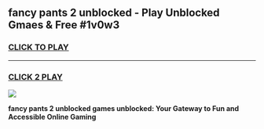 
## fancy pants 2 unblocked - Play Unblocked Gmaes & Free #1v0w3
<h3>
<a href="https://news.freeplayer.one?title=fancy_pants_2_unblocked&ref=24F">CLICK TO PLAY</a></h3>
<hr>

<h3>
<a href="https://news.freeplayer.one?title=fancy_pants_2_unblocked&ref=24F">CLICK 2 PLAY</a>
  
</h3>

<a href="https://news.freeplayer.one?title=fancy_pants_2_unblocked&ref=24F/"><img src="https://clearcache.store/games.png"></a>


**fancy pants 2 unblocked games unblocked: Your Gateway to Fun and Accessible Online Gaming**
